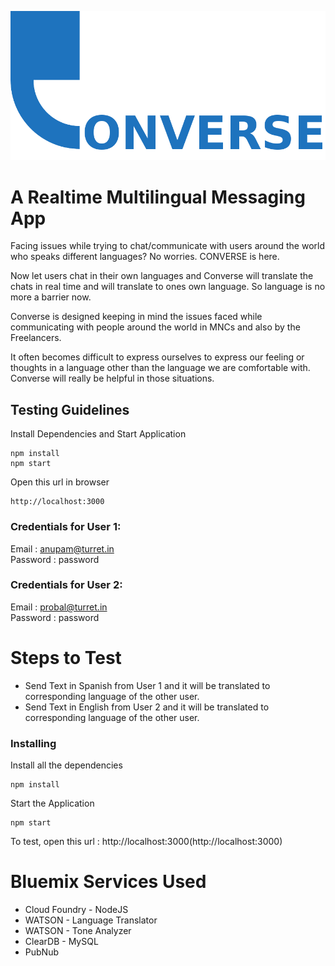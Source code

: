 ![Some text](https://raw.githubusercontent.com/anupam-git/converse/master/public/images/converse_logo.png "Converse")
# A Realtime Multilingual Messaging App

Facing issues while trying to chat/communicate with users around the world who speaks different languages? No worries. CONVERSE is here.

Now let users chat in their own languages and Converse will translate the chats in real time and will translate to ones own language. So language is no more a barrier now.

Converse is designed keeping in mind the issues faced while communicating with people around the world in MNCs and also by the Freelancers.

It often becomes difficult to express ourselves to express our feeling or thoughts in a language other than the language we are comfortable with. Converse will really be helpful in those situations.

## Testing Guidelines

Install Dependencies and Start Application
```
npm install
npm start
```

Open this url in browser
```
http://localhost:3000
```

### Credentials for User 1:
Email     : anupam@turret.in
<br>Password  : password

### Credentials for User 2:
Email     : probal@turret.in
<br>Password  : password

# Steps to Test
* Send Text in Spanish from User 1 and it will be translated to corresponding language of the other user.
* Send Text in English from User 2 and it will be translated to corresponding language of the other user.

### Installing

Install all the dependencies

```
npm install
```

Start the Application

```
npm start
```

To test, open this url : http://localhost:3000(http://localhost:3000)

# Bluemix Services Used

* Cloud Foundry - NodeJS
* WATSON - Language Translator
* WATSON - Tone Analyzer
* ClearDB - MySQL
* PubNub
